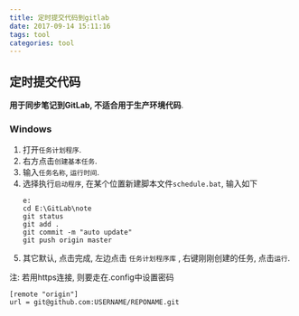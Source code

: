 ```yaml
---
title: 定时提交代码到gitlab
date: 2017-09-14 15:11:16
tags: tool
categories: tool
---
```


## 定时提交代码

<!-- more -->

**用于同步笔记到GitLab, 不适合用于生产环境代码**.

### Windows

1. 打开`任务计划程序`.
1. 右方点击`创建基本任务`.
1. 输入`任务名称`, `运行时间`.
1. 选择执行`启动程序`, 在某个位置新建脚本文件`schedule.bat`, 输入如下
    ```
    e:
    cd E:\GitLab\note
    git status
    git add .
    git commit -m "auto update"
    git push origin master
    ```
1. 其它默认, 点击完成, 左边点击 `任务计划程序库` , 右键刚刚创建的任务, 点击`运行`.

注: 若用https连接, 则要走在.config中设置密码 

```
[remote "origin"]
url = git@github.com:USERNAME/REPONAME.git  
```